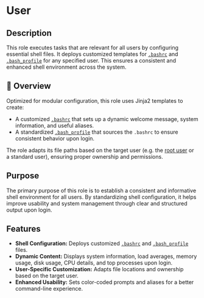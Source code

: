 # User

## Description

This role executes tasks that are relevant for all users by configuring essential shell files. It deploys customized templates for [`.bashrc`](https://wiki.archlinux.org/title/Bash#Startup_files) and [`.bash_profile`](https://wiki.archlinux.org/title/Bash#Login_shells) for any specified user. This ensures a consistent and enhanced shell environment across the system.

## 📌 Overview

Optimized for modular configuration, this role uses Jinja2 templates to create:
- A customized [`.bashrc`](https://wiki.archlinux.org/title/Bash#Startup_files) that sets up a dynamic welcome message, system information, and useful aliases.
- A standardized [`.bash_profile`](https://wiki.archlinux.org/title/Bash#Login_shells) that sources the `.bashrc` to ensure consistent behavior upon login.

The role adapts its file paths based on the target user (e.g. the [root user](https://en.wikipedia.org/wiki/Superuser) or a standard user), ensuring proper ownership and permissions.

## Purpose

The primary purpose of this role is to establish a consistent and informative shell environment for all users. By standardizing shell configuration, it helps improve usability and system management through clear and structured output upon login.

## Features

- **Shell Configuration:** Deploys customized [`.bashrc`](https://wiki.archlinux.org/title/Bash#Startup_files) and [`.bash_profile`](https://wiki.archlinux.org/title/Bash#Login_shells) files.
- **Dynamic Content:** Displays system information, load averages, memory usage, disk usage, CPU details, and top processes upon login.
- **User-Specific Customization:** Adapts file locations and ownership based on the target user.
- **Enhanced Usability:** Sets color-coded prompts and aliases for a better command-line experience.

